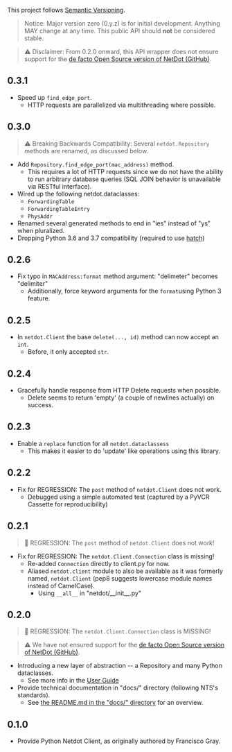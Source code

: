 This project follows [Semantic Versioning](https://semver.org/).

> Notice: Major version zero (0.y.z) is for initial development. Anything MAY change at any time. 
> This public API should **not** be considered stable.

> ⚠ Disclaimer: From 0.2.0 onward, this API wrapper does not ensure support for the [de facto Open Source version of NetDot (GitHub)](https://github.com/cvicente/Netdot).

## 0.3.1

* Speed up `find_edge_port`.
  * HTTP requests are parallelized via multithreading where possible.

## 0.3.0

> ⚠ Breaking Backwards Compatibility: Several `netdot.Repository` methods are renamed, as discussed below.

* Add `Repository.find_edge_port(mac_address)` method.
  * This requires a lot of HTTP requests since we do not have the ability to run arbitrary database queries (SQL JOIN behavior is unavailable via RESTful interface).
* Wired up the following netdot.dataclasses: 
  * `ForwardingTable`
  * `ForwardingTableEntry`
  * `PhysAddr`
* Renamed several generated methods to end in "ies" instead of "ys" when pluralized.
* Dropping Python 3.6 and 3.7 compatibility (required to use [hatch](https://github.com/pypa/hatch))


## 0.2.6

* Fix typo in `MACAddress:format` method argument: "delimeter" becomes "delimiter"
  * Additionally, force keyword arguments for the `format`using Python 3 feature.  

## 0.2.5

* In `netdot.Client` the base `delete(..., id)` method can now accept an `int`.
    * Before, it only accepted `str`.

## 0.2.4

* Gracefully handle response from HTTP Delete requests when possible.
  * Delete seems to return 'empty' (a couple of newlines actually) on success.

## 0.2.3

* Enable a `replace` function for all `netdot.dataclassess`
  * This makes it easier to do 'update' like operations using this library.

## 0.2.2

* Fix for REGRESSION: The `post` method of `netdot.Client` does not work.
  * Debugged using a simple automated test (captured by a PyVCR Cassette for reproducibility)


## 0.2.1

> 🐛 REGRESSION: The `post` method of `netdot.Client` does not work!

* Fix for REGRESSION: The `netdot.Client.Connection` class is missing!
  * Re-added `Connection` directly to client.py for now. 
  * Aliased `netdot.client` module to also be available as it was formerly named, `netdot.Client` (pep8 suggests lowercase module names instead of CamelCase).
    * Using `__all__` in "netdot/\_\_init\_\_.py" 


## 0.2.0 

> 🐛 REGRESSION: The `netdot.Client.Connection` class is MISSING!

> ⚠ We have not ensured support for the [de facto Open Source version of NetDot (GitHub)](https://github.com/cvicente/Netdot).

* Introducing a new layer of abstraction -- a Repository and many Python dataclasses.
    * See more info in the [User Guide](user-guide.md)
* Provide technical documentation in "docs/" directory (following NTS's standards).
    * See [the README.md in the "docs/" directory](README.md) for an overview.

## 0.1.0

* Provide Python Netdot Client, as originally authored by Francisco Gray.
